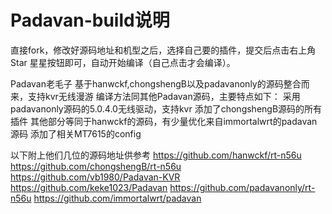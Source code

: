 # Padavan-build说明

直接fork，修改好源码地址和机型之后，选择自己要的插件，提交后点击右上角Star 星星按钮即可，自动开始编译（自己点击才会编译）。

Padavan老毛子
基于hanwckf,chongshengB以及padavanonly的源码整合而来，支持kvr无线漫游
编译方法同其他Padavan源码，主要特点如下：
采用padavanonly源码的5.0.4.0无线驱动，支持kvr
添加了chongshengB源码的所有插件
其他部分等同于hanwckf的源码，有少量优化来自immortalwrt的padavan源码
添加了相关MT7615的config

以下附上他们几位的源码地址供参考
https://github.com/hanwckf/rt-n56u
https://github.com/chongshengB/rt-n56u
https://github.com/vb1980/Padavan-KVR
https://github.com/keke1023/Padavan
https://github.com/padavanonly/rt-n56u
https://github.com/immortalwrt/padavan

